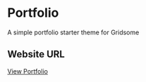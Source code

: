 # Portfolio

A simple portfolio starter theme for Gridsome

## Website URL

[View Portfolio](https://vinayBomma.github.io)